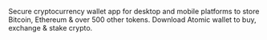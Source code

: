 Secure cryptocurrency wallet app for desktop and mobile platforms to store Bitcoin, Ethereum & over 500 other tokens. Download Atomic wallet to buy, exchange & stake crypto.